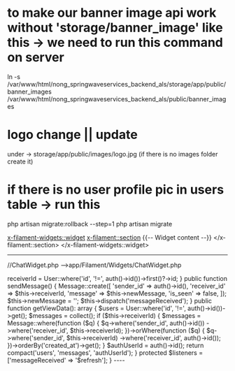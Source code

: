 # to make our banner image api work without 'storage/banner_image' like this -> we need to run this command on server
ln -s /var/www/html/nong_springwaveservices_backend_als/storage/app/public/banner_images /var/www/html/nong_springwaveservices_backend_als/public/banner_images

# logo change || update
under -> storage/app/public/images/logo.jpg (if there is no images folder create it)

# if there is no user profile pic in users table -> run this
php artisan migrate:rollback --step=1
php artisan migrate

<x-filament-widgets::widget>
    <x-filament::section>
        {{-- Widget content --}}
    </x-filament::section>
</x-filament-widgets::widget>


----
//ChatWidget.php -->app/Filament/Widgets/ChatWidget.php
<?php

namespace App\Filament\Widgets;

use Filament\Widgets\Widget;
use App\Models\Message;
use App\Models\User;
use Livewire\WithPagination;

class ChatWidget extends Widget
{
    use WithPagination;

    protected static string $view = 'filament.widgets.chat-widget';
    protected int | string | array $columnSpan = 'full';

    public $newMessage = '';
    public $receiverId = null;
    public int $authUserId;

    public function mount()
    {
        $this->receiverId = User::where('id', '!=', auth()->id())->first()?->id;
    }

    public function sendMessage()
    {
        Message::create([
            'sender_id' => auth()->id(),
            'receiver_id' => $this->receiverId,
            'message' => $this->newMessage,
            'is_seen' => false,
        ]);

        $this->newMessage = '';
        $this->dispatch('messageReceived');
    }

    public function getViewData(): array
    {
        $users = User::where('id', '!=', auth()->id())->get();

        $messages = collect();
        if ($this->receiverId) {
            $messages = Message::where(function ($q) {
                $q->where('sender_id', auth()->id())
                    ->where('receiver_id', $this->receiverId);
            })->orWhere(function ($q) {
                $q->where('sender_id', $this->receiverId)
                    ->where('receiver_id', auth()->id());
            })->orderBy('created_at')->get();
        }

        $authUserId = auth()->id();

        return compact('users', 'messages', 'authUserId');
    }

    protected $listeners = ['messageReceived' => '$refresh'];
}

----